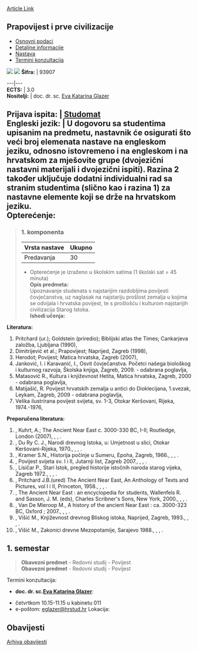 [Article Link](https://www.fhs.hr/predmet/ppc)

## Prapovijest i prve civilizacije
  * [Osnovni podaci](https://www.fhs.hr/predmet/ppc#v1id-904859_915079_1_0 "Osnovni podaci")
  * [Detaljne informacije](https://www.fhs.hr/predmet/ppc#v1id-904859_915079_1_1 "Detaljne informacije")
  * [Nastava](https://www.fhs.hr/predmet/ppc#v1id-904859_915079_1_2 "Nastava")
  * [Termini konzultacija](https://www.fhs.hr/predmet/ppc#v1id-904859_915079_1_3 "Termini konzultacija")


[![](https://www.fhs.hr/img/flags/gif/hr.gif)](https://www.fhs.hr/predmet/ppc) [![](https://www.fhs.hr/img/flags/gif/gb.gif)](https://www.fhs.hr/en/course/patfc)
**Šifra:** |  93907  
  
---|---  
**ECTS:** |  3.0   
**Nositelji:** |  doc. dr. sc. [Eva Katarina Glazer](https://www.fhs.hr/djelatnik/eva_katarina.glazer)   
  
**Prijava ispita:** |  [Studomat](http://www.isvu.hr/studomat)  
**Engleski jezik:** |  U dogovoru sa studentima upisanim na predmetu, nastavnik će osigurati što veći broj elemenata nastave na engleskom jeziku, odnosno istovremeno i na engleskom i na hrvatskom za mješovite grupe (dvojezični nastavni materijali i dvojezični ispiti). Razina 2 također uključuje dodatni individualni rad sa stranim studentima (slično kao i razina 1) za nastavne elemente koji se drže na hrvatskom jeziku.   
**Opterećenje:**  
---  
> ### 1. komponenta
> | Vrsta nastave | Ukupno  
> ---|---  
> Predavanja | 30  
> * Opterećenje je izraženo u školskim satima (1 školski sat = 45 minuta)   
**Opis predmeta:**  
> Upoznavanje studenata s najstarijim razdobljima povijesti čovječanstva, uz naglasak na najstariju prošlost zemalja u kojima se odvijala i hrvatska povijest, te s prošlošću i kulturom najstarijih civilizacija Starog Istoka.  
**Ishodi učenja:**  

  
**Literatura:**  
  1. Pritchard (ur.); Goldstein (priredio); Biblijski atlas the Times; Cankarjeva založba, Ljubljana (1990), 
  2. Dimitrijević et al.; Prapovijest; Naprijed, Zagreb (1998), 
  3. Herodot; Povijest; Matica hrvatska, Zagreb (2007), 
  4. Janković, I. i Karavanić, I., Osvit čovječanstva. Početci našega biološkog i kulturnog razvoja, Školska knjiga, Zagreb, 2009. - odabrana poglavlja, 
  5. Matasović R., Kultura i književnost Hetita, Matica hrvatska, Zagreb, 2000 - odabrana poglavlja, 
  6. Matijašić, R. Povijest hrvatskih zemalja u antici do Dioklecijana, 1.svezak, Leykam, Zagreb, 2009 - odabrana poglavlja, 
  7. Velika ilustrirana povijest svijeta, sv. 1-3, Otokar Keršovani, Rijeka, 1974.-1976, 

  
**Preporučena literatura:**  
  1. , Kuhrt, A.; The Ancient Near East c. 3000-330 BC, I-II; Routledge, London (2007), , , .
  2. , Du Ry C. J., Narodi drevnog Istoka, u: Umjetnost u slici, Otokar Keršovani-Rijeka, 1970., , , .
  3. , Kramer S.N., Historija počinje u Sumeru, Epoha, Zagreb, 1966., , , .
  4. , Povijest svijeta sv. I i II, Jutarnji list, Zagreb 2007., , , .
  5. , Lisičar P., Stari Istok, pregled historije istočnih naroda starog vijeka, Zagreb 1972., , , .
  6. , Pritchard J.B.(ured) The Ancient Near East, An Anthology of Texts and Pictures, vol I i II, Princeton, 1958., , , .
  7. , The Ancient Near East : an encyclopedia for students, Wallenfels R. and Sasson, J. M. (eds), Charles Scribner's Sons, New York, 2000., , , .
  8. , Van De Mieroop M., A history of the ancient Near East : ca. 3000-323 BC, Oxford ; 2007., , , .
  9. , Višić M., Književnost drevnog Bliskog istoka, Naprijed, Zagreb, 1993., , , .
  10. , Višić M., Zakonici drevne Mezopotamije, Sarajevo 1988., , , .

  
**1. semestar**  
---  
> **Obavezni predmet** - Redovni studij - Povijest  
>  **Obavezni predmet** - Redovni studij - Povijest  
>   
Termini konzultacija: 
  * **doc. dr. sc.[Eva Katarina Glazer](https://www.fhs.hr/djelatnik/eva_katarina.glazer)**: 
- četvrtkom 10.15-11.15 u kabinetu 011
- e-poštom: eglazer@hrstud.hr
Lokacija: 


## Obavijesti
[Arhiva obavijesti](https://www.fhs.hr/predmet/ppc?@=20p6j#news_79303 "Arhiva obavijesti")

